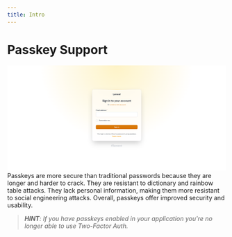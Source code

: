 ```yaml
---
title: Intro
---
```


# Passkey Support
![passkey_login.png](..%2F..%2Fart%2Fscreens%2Fpasskey_login.png)
Passkeys are more secure than traditional passwords because they are longer 
and harder to crack. They are resistant to dictionary and rainbow table attacks.
They lack personal information, making them more resistant to social 
engineering attacks. Overall, passkeys offer improved security and usability.

>***HINT**: If you have passkeys enabled in your application you're no longer able 
to use Two-Factor Auth.*
